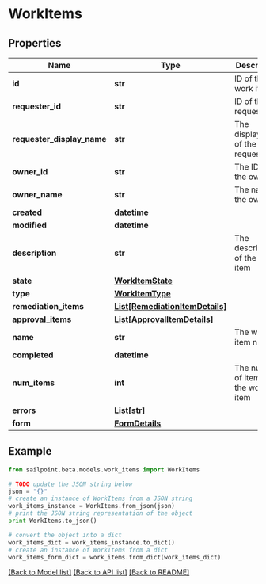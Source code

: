 # WorkItems


## Properties

Name | Type | Description | Notes
------------ | ------------- | ------------- | -------------
**id** | **str** | ID of the work item | [optional] 
**requester_id** | **str** | ID of the requester | [optional] 
**requester_display_name** | **str** | The displayname of the requester | [optional] 
**owner_id** | **str** | The ID of the owner | [optional] 
**owner_name** | **str** | The name of the owner | [optional] 
**created** | **datetime** |  | [optional] 
**modified** | **datetime** |  | [optional] 
**description** | **str** | The description of the work item | [optional] 
**state** | [**WorkItemState**](WorkItemState.md) |  | [optional] 
**type** | [**WorkItemType**](WorkItemType.md) |  | [optional] 
**remediation_items** | [**List[RemediationItemDetails]**](RemediationItemDetails.md) |  | [optional] 
**approval_items** | [**List[ApprovalItemDetails]**](ApprovalItemDetails.md) |  | [optional] 
**name** | **str** | The work item name | [optional] 
**completed** | **datetime** |  | [optional] 
**num_items** | **int** | The number of items in the work item | [optional] 
**errors** | **List[str]** |  | [optional] 
**form** | [**FormDetails**](FormDetails.md) |  | [optional] 

## Example

```python
from sailpoint.beta.models.work_items import WorkItems

# TODO update the JSON string below
json = "{}"
# create an instance of WorkItems from a JSON string
work_items_instance = WorkItems.from_json(json)
# print the JSON string representation of the object
print WorkItems.to_json()

# convert the object into a dict
work_items_dict = work_items_instance.to_dict()
# create an instance of WorkItems from a dict
work_items_form_dict = work_items.from_dict(work_items_dict)
```
[[Back to Model list]](../README.md#documentation-for-models) [[Back to API list]](../README.md#documentation-for-api-endpoints) [[Back to README]](../README.md)


